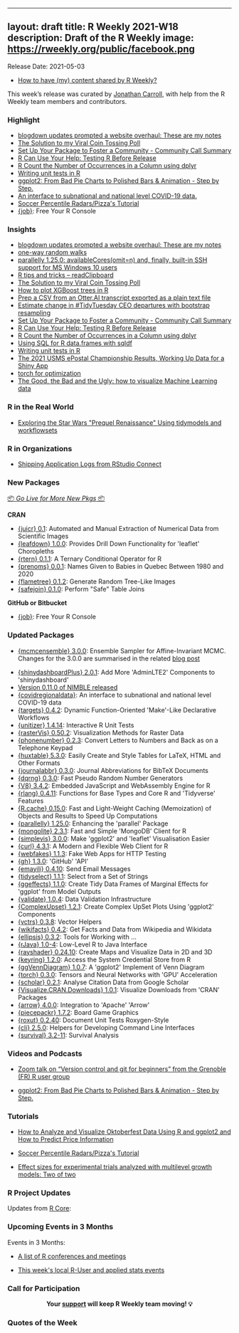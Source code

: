 ----
layout: draft
title: R Weekly 2021-W18
description: Draft of the R Weekly
image: https://rweekly.org/public/facebook.png
---

Release Date: 2021-05-03

+ [How to have (my) content shared by R Weekly?](https://github.com/rweekly/rweekly.org#how-to-have-my-content-shared-by-r-weekly)

This week’s release was curated by [Jonathan Carroll](https://twitter.com/carroll_jono), with help from the R Weekly team members and contributors.

###  Highlight

+ [blogdown updates prompted a website overhaul: These are my notes](https://solomonkurz.netlify.app/post/2021-05-03-blogdown-updates-prompted-a-website-overhaul-these-are-my-notes/)
+ [The Solution to my Viral Coin Tossing Poll](https://blog.ephorie.de/the-solution-to-my-viral-coin-tossing-poll)
+ [Set Up Your Package to Foster a Community - Community Call Summary](https://ropensci.org/blog/2021/04/28/commcall-pkg-community/)
+ [R Can Use Your Help: Testing R Before Release](https://developer.r-project.org/Blog/public/2021/04/28/r-can-use-your-help-testing-r-before-release/)
+ [R Count the Number of Occurrences in a Column using dplyr](https://www.marsja.se/r-count-the-number-of-occurrences-in-a-column-using-dplyr/)
+ [Writing unit tests in R](https://r-critique.com/writing-unit-tests-in-r)
+ [ggplot2: From Bad Pie Charts to Polished Bars & Animation - Step by Step.](https://youtu.be/Jsz5rgWkiNA)
+ [An interface to subnational and national level COVID-19 data.](https://epiforecasts.io/covidregionaldata/index.html)
+ [Soccer Percentile Radars/Pizza's Tutorial](https://www.gettingbluefingers.com/tutorials/RadarPizzaChart)
+ [{job}](https://github.com/lindeloev/job): Free Your R Console

### Insights

+ [blogdown updates prompted a website overhaul: These are my notes](https://solomonkurz.netlify.app/post/2021-05-03-blogdown-updates-prompted-a-website-overhaul-these-are-my-notes/)
+ [one-way random walks](https://xianblog.wordpress.com/2021/05/02/one-way-random-walks/)
+ [parallelly 1.25.0: availableCores(omit=n) and, finally, built-in SSH support for MS Windows 10 users](https://www.jottr.org/2021/04/30/parallelly-1.25.0/)
+ [R tips and tricks – readClipboard](https://eranraviv.com/r-tips-tricks-readclipboard/)
+ [The Solution to my Viral Coin Tossing Poll](https://blog.ephorie.de/the-solution-to-my-viral-coin-tossing-poll)
+ [How to plot XGBoost trees in R](https://theautomatic.net/2021/04/28/how-to-plot-xgboost-trees-in-r/?utm_source=rss&utm_medium=rss&utm_campaign=how-to-plot-xgboost-trees-in-r)
+ [Prep a CSV from an Otter.AI transcript exported as a plain text file](http://joshuamrosenberg.com/post/2021/04/28/prep-a-csv-from-an-otter-ai-transcript-exported-as-a-plain-text-file/)
+ [Estimate change in #TidyTuesday CEO departures with bootstrap resampling](https://juliasilge.com/blog/ceo-departures/)
+ [Set Up Your Package to Foster a Community - Community Call Summary](https://ropensci.org/blog/2021/04/28/commcall-pkg-community/)
+ [R Can Use Your Help: Testing R Before Release](https://developer.r-project.org/Blog/public/2021/04/28/r-can-use-your-help-testing-r-before-release/)
+ [R Count the Number of Occurrences in a Column using dplyr](https://www.marsja.se/r-count-the-number-of-occurrences-in-a-column-using-dplyr/)
+ [Using SQL for R data.frames with sqldf](https://tomaztsql.wordpress.com/2021/04/27/using-sql-for-r-data-frames-with-sqldf/)
+ [Writing unit tests in R](https://r-critique.com/writing-unit-tests-in-r)
+ [The 2021 USMS ePostal Championship Results, Working Up Data for a Shiny App](https://pilgrim.netlify.app/post/2021-04-21-the-2021-usms-epostal-championship-results/)
+ [torch for optimization](https://blogs.rstudio.com/tensorflow/posts/2021-04-22-torch-for-optimization)
+ [The Good, the Bad and the Ugly: how to visualize Machine Learning data](https://shirinsplayground.netlify.app/2021/04/goodbadugly_ml/)

### R in the Real World

+ [Exploring the Star Wars "Prequel Renaissance" Using tidymodels and workflowsets](https://www.markhw.com/blog/prequel-renaissance)

###  R in Organizations

+ [Shipping Application Logs from RStudio Connect](https://unconj.ca/blog/shipping-application-logs-from-rsconnect.html)

###  New Packages

<p class="added-hostname"><a href="https://rweekly.org/live" target="_blank" class="externalLink">📦 <i>Go Live for More New Pkgs</i> 📦</a></p>

**CRAN**

+ [{juicr} 0.1](https://cran.r-project.org/package=juicr): Automated and Manual Extraction of Numerical Data from Scientific Images
+ [{leafdown} 1.0.0](https://cran.r-project.org/package=leafdown): Provides Drill Down Functionality for 'leaflet' Choropleths
+ [{rtern} 0.1.1](https://cran.r-project.org/package=rtern): A Ternary Conditional Operator for R
+ [{prenoms} 0.0.1](https://cran.r-project.org/package=prenoms): Names Given to Babies in Quebec Between 1980 and 2020
+ [{flametree} 0.1.2](https://cran.r-project.org/package=flametree): Generate Random Tree-Like Images
+ [{safejoin} 0.1.0](https://cran.r-project.org/package=safejoin): Perform "Safe" Table Joins

**GitHub or Bitbucket**

+ [{job}](https://github.com/lindeloev/job): Free Your R Console

### Updated Packages

* [{mcmcensemble} 3.0.0](https://cran.r-project.org/package=mcmcensemble): Ensemble Sampler for Affine-Invariant MCMC. Changes for the 3.0.0 are summarised in the related [blog post](https://bisaloo.github.io/mcmcensemble/articles/blog/blog_v3.html)
+ [{shinydashboardPlus} 2.0.1](https://cran.r-project.org/package=shinydashboardPlus): Add More 'AdminLTE2' Components to 'shinydashboard'
+ [Version 0.11.0 of NIMBLE released](https://r-nimble.org/version-0-11-0-of-nimble-released)
+ [{covidregionaldata}](https://epiforecasts.io/covidregionaldata/index.html): An interface to subnational and national level COVID-19 data
+ [{targets} 0.4.2](https://cran.r-project.org/package=targets): Dynamic Function-Oriented 'Make'-Like Declarative Workflows
+ [{unitizer} 1.4.14](https://cran.r-project.org/package=unitizer): Interactive R Unit Tests
+ [{rasterVis} 0.50.2](https://cran.r-project.org/package=rasterVis): Visualization Methods for Raster Data
+ [{phonenumber} 0.2.3](https://cran.r-project.org/package=phonenumber): Convert Letters to Numbers and Back as on a Telephone Keypad
+ [{huxtable} 5.3.0](https://cran.r-project.org/package=huxtable): Easily Create and Style Tables for LaTeX, HTML and Other Formats
+ [{journalabbr} 0.3.0](https://cran.r-project.org/package=journalabbr): Journal Abbreviations for BibTeX Documents
+ [{dqrng} 0.3.0](https://cran.r-project.org/package=dqrng): Fast Pseudo Random Number Generators
+ [{V8} 3.4.2](https://cran.r-project.org/package=V8): Embedded JavaScript and WebAssembly Engine for R
+ [{rlang} 0.4.11](https://cran.r-project.org/package=rlang): Functions for Base Types and Core R and 'Tidyverse' Features
+ [{R.cache} 0.15.0](https://cran.r-project.org/package=R.cache): Fast and Light-Weight Caching (Memoization) of Objects and Results to Speed Up Computations
+ [{parallelly} 1.25.0](https://cran.r-project.org/package=parallelly): Enhancing the 'parallel' Package
+ [{mongolite} 2.3.1](https://cran.r-project.org/package=mongolite): Fast and Simple 'MongoDB' Client for R
+ [{simplevis} 3.0.0](https://cran.r-project.org/package=simplevis): Make 'ggplot2' and 'leaflet' Visualisation Easier
+ [{curl} 4.3.1](https://cran.r-project.org/package=curl): A Modern and Flexible Web Client for R
+ [{webfakes} 1.1.3](https://cran.r-project.org/package=webfakes): Fake Web Apps for HTTP Testing
+ [{gh} 1.3.0](https://cran.r-project.org/package=gh): 'GitHub' 'API'
+ [{emayili} 0.4.10](https://cran.r-project.org/package=emayili): Send Email Messages
+ [{tidyselect} 1.1.1](https://cran.r-project.org/package=tidyselect): Select from a Set of Strings
+ [{ggeffects} 1.1.0](https://cran.r-project.org/package=ggeffects): Create Tidy Data Frames of Marginal Effects for 'ggplot' from Model Outputs
+ [{validate} 1.0.4](https://cran.r-project.org/package=validate): Data Validation Infrastructure
+ [{ComplexUpset} 1.2.1](https://cran.r-project.org/package=ComplexUpset): Create Complex UpSet Plots Using 'ggplot2' Components
+ [{vctrs} 0.3.8](https://cran.r-project.org/package=vctrs): Vector Helpers
+ [{wikifacts} 0.4.2](https://cran.r-project.org/package=wikifacts): Get Facts and Data from Wikipedia and Wikidata
+ [{ellipsis} 0.3.2](https://cran.r-project.org/package=ellipsis): Tools for Working with ...
+ [{rJava} 1.0-4](https://cran.r-project.org/package=rJava): Low-Level R to Java Interface
+ [{rayshader} 0.24.10](https://cran.r-project.org/package=rayshader): Create Maps and Visualize Data in 2D and 3D
+ [{keyring} 1.2.0](https://cran.r-project.org/package=keyring): Access the System Credential Store from R
+ [{ggVennDiagram} 1.0.7](https://cran.r-project.org/package=ggVennDiagram): A 'ggplot2' Implement of Venn Diagram
+ [{torch} 0.3.0](https://cran.r-project.org/package=torch): Tensors and Neural Networks with 'GPU' Acceleration
+ [{scholar} 0.2.1](https://cran.r-project.org/package=scholar): Analyse Citation Data from Google Scholar
+ [{Visualize.CRAN.Downloads} 1.0.1](https://cran.r-project.org/package=Visualize.CRAN.Downloads): Visualize Downloads from 'CRAN' Packages
+ [{arrow} 4.0.0](https://cran.r-project.org/package=arrow): Integration to 'Apache' 'Arrow'
+ [{piecepackr} 1.7.2](https://cran.r-project.org/package=piecepackr): Board Game Graphics
+ [{roxut} 0.2.40](https://cran.r-project.org/package=roxut): Document Unit Tests Roxygen-Style
+ [{cli} 2.5.0](https://cran.r-project.org/package=cli): Helpers for Developing Command Line Interfaces
+ [{survival} 3.2-11](https://cran.r-project.org/package=survival): Survival Analysis

###  Videos and Podcasts

+ [Zoom talk on “Version control and git for beginners” from the Grenoble (FR) R user group](https://r-posts.com/zoom-talk-on-version-control-and-git-for-beginners-from-the-grenoble-fr-r-user-group/)

+ [ggplot2: From Bad Pie Charts to Polished Bars & Animation - Step by Step.](https://youtu.be/Jsz5rgWkiNA)

###  Tutorials

+ [How to Analyze and Visualize Oktoberfest Data Using R and ggplot2 and How to Predict Price Information](https://towardsdatascience.com/the-radical-rise-of-oktoberfest-beer-prices-created-a-90-million-euro-business-261da252c827)

+ [Soccer Percentile Radars/Pizza's Tutorial](https://www.gettingbluefingers.com/tutorials/RadarPizzaChart)

+ [Effect sizes for experimental trials analyzed with multilevel growth models: Two of two](https://solomonkurz.netlify.app/post/2021-04-22-effect-sizes-for-experimental-trials-analyzed-with-multilevel-growth-models-two-of-two/)

<!--<div class="post-more-begin></div><div class="post-more-end"></div>-->

###  R Project Updates

Updates from [R Core](http://developer.r-project.org/blosxom.cgi/R-devel/NEWS):


###  Upcoming Events in 3 Months

Events in 3 Months:


+ [A list of R conferences and meetings](https://jumpingrivers.github.io/meetingsR/events.html)

+ [This week's local R-User and applied stats events](https://community.rstudio.com/c/irl)


###  Call for Participation


<p class="hide-support added-hostname support-rweekly" style="text-align: center;font-weight: bold;">Your <a class="non-visited externalLink" href="https://www.patreon.com/rweekly" onclick="pas(this)">support</a> will keep R Weekly team moving! 💡</p>

###  Quotes of the Week


